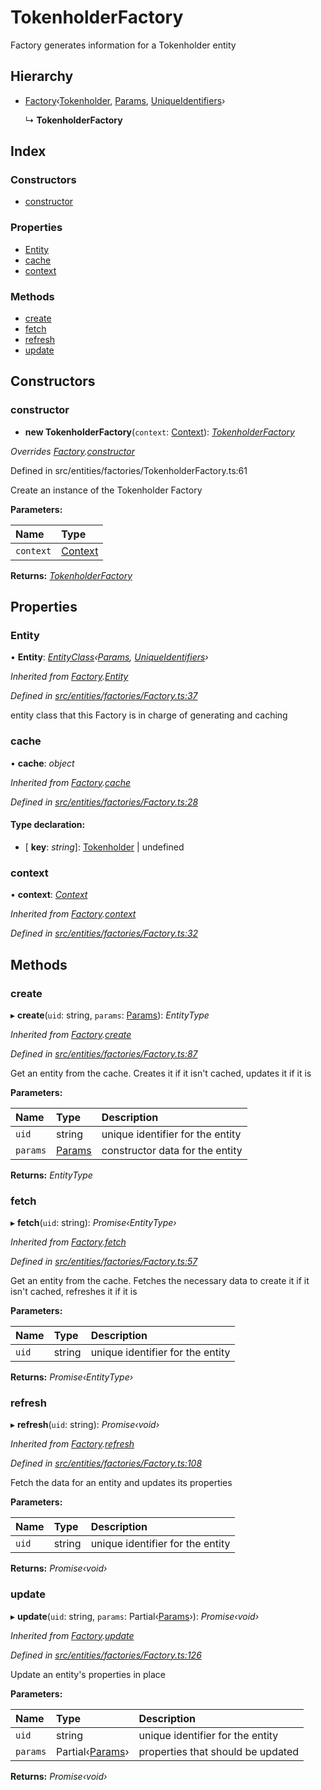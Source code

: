 # TokenholderFactory

Factory generates information for a Tokenholder entity

## Hierarchy

* [Factory](_entities_factories_factory_.factory.md)‹[Tokenholder](_entities_tokenholder_.tokenholder.md), [Params](../interfaces/_entities_tokenholder_.params.md), [UniqueIdentifiers](../interfaces/_entities_tokenholder_.uniqueidentifiers.md)›

  ↳ **TokenholderFactory**

## Index

### Constructors

* [constructor](_entities_factories_tokenholderfactory_.tokenholderfactory.md#constructor)

### Properties

* [Entity](_entities_factories_tokenholderfactory_.tokenholderfactory.md#entity)
* [cache](_entities_factories_tokenholderfactory_.tokenholderfactory.md#cache)
* [context](_entities_factories_tokenholderfactory_.tokenholderfactory.md#context)

### Methods

* [create](_entities_factories_tokenholderfactory_.tokenholderfactory.md#create)
* [fetch](_entities_factories_tokenholderfactory_.tokenholderfactory.md#fetch)
* [refresh](_entities_factories_tokenholderfactory_.tokenholderfactory.md#refresh)
* [update](_entities_factories_tokenholderfactory_.tokenholderfactory.md#update)

## Constructors

### constructor

+ **new TokenholderFactory**\(`context`: [Context](_context_.context.md)\): [_TokenholderFactory_](_entities_factories_tokenholderfactory_.tokenholderfactory.md)

_Overrides_ [_Factory_](_entities_factories_factory_.factory.md)_._[_constructor_](_entities_factories_factory_.factory.md#constructor)

Defined in src/entities/factories/TokenholderFactory.ts:61

Create an instance of the Tokenholder Factory

**Parameters:**

| Name | Type |
| :--- | :--- |
| `context` | [Context](_context_.context.md) |

**Returns:** [_TokenholderFactory_](_entities_factories_tokenholderfactory_.tokenholderfactory.md)

## Properties

### Entity

• **Entity**: [_EntityClass_](../interfaces/_entities_factories_factory_.entityclass.md)_‹_[_Params_](../interfaces/_entities_tokenholder_.params.md)_,_ [_UniqueIdentifiers_](../interfaces/_entities_tokenholder_.uniqueidentifiers.md)_›_

_Inherited from_ [_Factory_](_entities_factories_factory_.factory.md)_._[_Entity_](_entities_factories_factory_.factory.md#entity)

_Defined in_ [_src/entities/factories/Factory.ts:37_](https://github.com/PolymathNetwork/polymath-sdk/blob/550676f/src/entities/factories/Factory.ts#L37)

entity class that this Factory is in charge of generating and caching

### cache

• **cache**: _object_

_Inherited from_ [_Factory_](_entities_factories_factory_.factory.md)_._[_cache_](_entities_factories_factory_.factory.md#cache)

_Defined in_ [_src/entities/factories/Factory.ts:28_](https://github.com/PolymathNetwork/polymath-sdk/blob/550676f/src/entities/factories/Factory.ts#L28)

#### Type declaration:

* \[ **key**: _string_\]: [Tokenholder](_entities_tokenholder_.tokenholder.md) \| undefined

### context

• **context**: [_Context_](_context_.context.md)

_Inherited from_ [_Factory_](_entities_factories_factory_.factory.md)_._[_context_](_entities_factories_factory_.factory.md#context)

_Defined in_ [_src/entities/factories/Factory.ts:32_](https://github.com/PolymathNetwork/polymath-sdk/blob/550676f/src/entities/factories/Factory.ts#L32)

## Methods

### create

▸ **create**\(`uid`: string, `params`: [Params](../interfaces/_entities_tokenholder_.params.md)\): _EntityType_

_Inherited from_ [_Factory_](_entities_factories_factory_.factory.md)_._[_create_](_entities_factories_factory_.factory.md#create)

_Defined in_ [_src/entities/factories/Factory.ts:87_](https://github.com/PolymathNetwork/polymath-sdk/blob/550676f/src/entities/factories/Factory.ts#L87)

Get an entity from the cache. Creates it if it isn't cached, updates it if it is

**Parameters:**

| Name | Type | Description |
| :--- | :--- | :--- |
| `uid` | string | unique identifier for the entity |
| `params` | [Params](../interfaces/_entities_tokenholder_.params.md) | constructor data for the entity |

**Returns:** _EntityType_

### fetch

▸ **fetch**\(`uid`: string\): _Promise‹EntityType›_

_Inherited from_ [_Factory_](_entities_factories_factory_.factory.md)_._[_fetch_](_entities_factories_factory_.factory.md#fetch)

_Defined in_ [_src/entities/factories/Factory.ts:57_](https://github.com/PolymathNetwork/polymath-sdk/blob/550676f/src/entities/factories/Factory.ts#L57)

Get an entity from the cache. Fetches the necessary data to create it if it isn't cached, refreshes it if it is

**Parameters:**

| Name | Type | Description |
| :--- | :--- | :--- |
| `uid` | string | unique identifier for the entity |

**Returns:** _Promise‹EntityType›_

### refresh

▸ **refresh**\(`uid`: string\): _Promise‹void›_

_Inherited from_ [_Factory_](_entities_factories_factory_.factory.md)_._[_refresh_](_entities_factories_factory_.factory.md#refresh)

_Defined in_ [_src/entities/factories/Factory.ts:108_](https://github.com/PolymathNetwork/polymath-sdk/blob/550676f/src/entities/factories/Factory.ts#L108)

Fetch the data for an entity and updates its properties

**Parameters:**

| Name | Type | Description |
| :--- | :--- | :--- |
| `uid` | string | unique identifier for the entity |

**Returns:** _Promise‹void›_

### update

▸ **update**\(`uid`: string, `params`: Partial‹[Params](../interfaces/_entities_tokenholder_.params.md)›\): _Promise‹void›_

_Inherited from_ [_Factory_](_entities_factories_factory_.factory.md)_._[_update_](_entities_factories_factory_.factory.md#update)

_Defined in_ [_src/entities/factories/Factory.ts:126_](https://github.com/PolymathNetwork/polymath-sdk/blob/550676f/src/entities/factories/Factory.ts#L126)

Update an entity's properties in place

**Parameters:**

| Name | Type | Description |
| :--- | :--- | :--- |
| `uid` | string | unique identifier for the entity |
| `params` | Partial‹[Params](../interfaces/_entities_tokenholder_.params.md)› | properties that should be updated |

**Returns:** _Promise‹void›_

